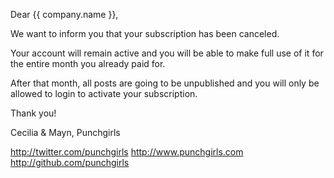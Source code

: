 Dear {{ company.name }},

We want to inform you that your subscription has been canceled.

Your account will remain active and you will be able to make full use of it for the entire month you already paid for.

After that month, all posts are going to be unpublished and you will only be allowed to login to activate your subscription.

Thank you!

Cecilia & Mayn,
Punchgirls

http://twitter.com/punchgirls
http://www.punchgirls.com
http://github.com/punchgirls
